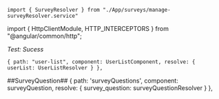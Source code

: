 
    import { SurveyResolver } from "./App/surveys/manage-surveyResolver.service"



import { HttpClientModule, HTTP_INTERCEPTORS } from "@angular/common/http";

_Test: Sucess_

    { path: "user-list", component: UserListComponent, resolve: { userList: UserListResolver } },

##SurveyQuestion##
{ path: 'surveyQuestions', component: surveyQuestion, resolve: { survey_question: surveyQuestionResolver }  },